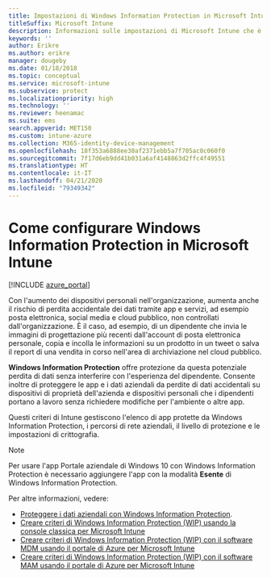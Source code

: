 ```yaml
---
title: Impostazioni di Windows Information Protection in Microsoft Intune
titleSuffix: Microsoft Intune
description: Informazioni sulle impostazioni di Microsoft Intune che è possibile usare per gestire Windows Information Protection.
keywords: ''
author: Erikre
ms.author: erikre
manager: dougeby
ms.date: 01/18/2018
ms.topic: conceptual
ms.service: microsoft-intune
ms.subservice: protect
ms.localizationpriority: high
ms.technology: ''
ms.reviewer: heenamac
ms.suite: ems
search.appverid: MET150
ms.custom: intune-azure
ms.collection: M365-identity-device-management
ms.openlocfilehash: 18f353a6888ee30af2371ebb5a7f705ac0c060f0
ms.sourcegitcommit: 7f17d6eb9dd41b031a6af4148863d2ffc4f49551
ms.translationtype: HT
ms.contentlocale: it-IT
ms.lasthandoff: 04/21/2020
ms.locfileid: "79349342"
---
```

# <a name="how-to-configure-windows-information-protection-in-microsoft-intune"></a>Come configurare Windows Information Protection in Microsoft Intune

[!INCLUDE [azure_portal](../includes/azure_portal.md)]

Con l'aumento dei dispositivi personali nell'organizzazione, aumenta anche il rischio di perdita accidentale dei dati tramite app e servizi, ad esempio posta elettronica, social media e cloud pubblico, non controllati dall'organizzazione. È il caso, ad esempio, di un dipendente che invia le immagini di progettazione più recenti dall'account di posta elettronica personale, copia e incolla le informazioni su un prodotto in un tweet o salva il report di una vendita in corso nell'area di archiviazione nel cloud pubblico.

**Windows Information Protection** offre protezione da questa potenziale perdita di dati senza interferire con l'esperienza del dipendente. Consente inoltre di proteggere le app e i dati aziendali da perdite di dati accidentali su dispositivi di proprietà dell'azienda e dispositivi personali che i dipendenti portano a lavoro senza richiedere modifiche per l'ambiente o altre app.

Questi criteri di Intune gestiscono l'elenco di app protette da Windows Information Protection, i percorsi di rete aziendali, il livello di protezione e le impostazioni di crittografia.

>[!NOTE]
> Per usare l'app Portale aziendale di Windows 10 con Windows Information Protection è necessario aggiungere l'app con la modalità **Esente** di Windows Information Protection. 

Per altre informazioni, vedere:
- [Proteggere i dati aziendali con Windows Information Protection](https://technet.microsoft.com/itpro/windows/keep-secure/protect-enterprise-data-using-wip).
- [Creare criteri di Windows Information Protection (WIP) usando la console classica per Microsoft Intune](https://docs.microsoft.com/windows/threat-protection/windows-information-protection/create-wip-policy-using-intune)
- [Creare criteri di Windows Information Protection (WIP) con il software MDM usando il portale di Azure per Microsoft Intune](https://docs.microsoft.com/windows/threat-protection/windows-information-protection/create-wip-policy-using-intune-azure)
- [Creare criteri di Windows Information Protection (WIP) con il software MAM usando il portale di Azure per Microsoft Intune](https://docs.microsoft.com/windows/threat-protection/windows-information-protection/create-wip-policy-using-mam-intune-azure)
